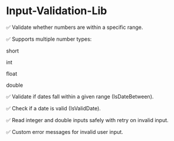 # Input-Validation-Lib


✅ Validate whether numbers are within a specific range.

✅ Supports multiple number types:

short

int

float

double

✅ Validate if dates fall within a given range (IsDateBetween).

✅ Check if a date is valid (IsValidDate).

✅ Read integer and double inputs safely with retry on invalid input.

✅ Custom error messages for invalid user input.
